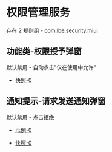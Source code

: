 # 权限管理服务

存在 2 规则组 - [com.lbe.security.miui](/src/apps/com.lbe.security.miui.ts)

## 功能类-权限授予弹窗

默认禁用 - 自动点击"仅在使用中允许"

- [快照-0](https://i.gkd.li/i/13761264)

## 通知提示-请求发送通知弹窗

默认禁用 - 点击拒绝

- [示例-0](https://m.gkd.li/57941037/0487a113-5b57-402e-96ca-1f351e121d82)

- [快照-0](https://i.gkd.li/i/14321882)
